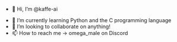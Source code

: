 - 👋 Hi, I’m @kaffe-ai
<!--- - 👀 I’m interested in ... --->
- 🌱 I’m currently learning Python and the C programming language
- 💞️ I’m looking to collaborate on anything!
- 📫 How to reach me -> omega_male on Discord

<!---
kaffe-ai/kaffe-ai is a ✨ special ✨ repository because its `README.md` (this file) appears on your GitHub profile.
You can click the Preview link to take a look at your changes.
--->
